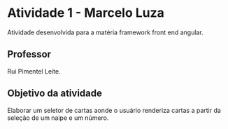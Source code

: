 # Atividade 1 - Marcelo Luza

Atividade desenvolvida para a matéria framework front end angular.

## Professor

Rui Pimentel Leite.

## Objetivo da atividade

Elaborar um seletor de cartas aonde o usuário renderiza cartas a partir da seleção de um naipe e um número.